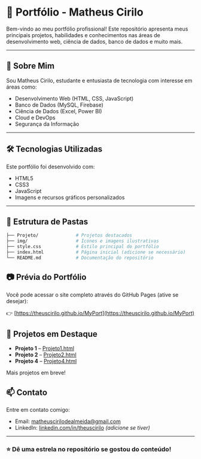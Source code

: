 # 💼 Portfólio - Matheus Cirilo

Bem-vindo ao meu portfólio profissional! Este repositório apresenta meus principais projetos, habilidades e conhecimentos nas áreas de desenvolvimento web, ciência de dados, banco de dados e muito mais.

---

## 🧠 Sobre Mim

Sou Matheus Cirilo, estudante e entusiasta de tecnologia com interesse em áreas como:

- Desenvolvimento Web (HTML, CSS, JavaScript)
- Banco de Dados (MySQL, Firebase)
- Ciência de Dados (Excel, Power BI)
- Cloud e DevOps
- Segurança da Informação

---

## 🛠️ Tecnologias Utilizadas

Este portfólio foi desenvolvido com:

- HTML5
- CSS3
- JavaScript
- Imagens e recursos gráficos personalizados

---

## 📁 Estrutura de Pastas

```bash
├── Projeto/              # Projetos destacados
├── img/                  # Ícones e imagens ilustrativas
├── style.css             # Estilo principal do portfólio
├── index.html            # Página inicial (adicione se necessário)
└── README.md             # Documentação do repositório
```````

## 📷 Prévia do Portfólio

Você pode acessar o site completo através do GitHub Pages (ative se desejar):

👉 [https://theuscirilo.github.io/MyPort](https://theuscirilo.github.io/MyPort)

## 📌 Projetos em Destaque

- **Projeto 1** – [Projeto1.html](Projeto/Projeto1.html)
- **Projeto 2** – [Projeto2.html](Projeto/Projeto2.html)
- **Projeto 4** – [Projeto4.html](Projeto/Projeto4.html)

Mais projetos em breve!

## 📫 Contato

Entre em contato comigo:

- Email: matheuscirilodealmeida@gmail.com
- LinkedIn: [linkedin.com/in/theuscirilo]([https://www.linkedin.com/in/theusciriol](https://www.linkedin.com/in/matheus-cirilo-de-almeida-979190331/)) *(adicione se tiver)*

---

### ⭐ Dê uma estrela no repositório se gostou do conteúdo!
